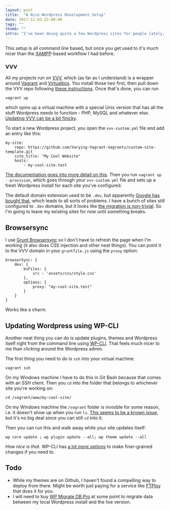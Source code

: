 ```yaml
---
layout: post
title:  "A Nice Wordpress Development Setup"
date: 2017-12-03 22:00:00
tags: ""
thumb: ""
intro: "I've been doing quite a few Wordpress sites for people lately, so I spent some time making sure I my development setup is still good to go. I'm mostly writing this for my own documentation, but maybe there's some useful bits in here for you, too."
---
```


This setup is all command line based, but once you get used to it's *much* nicer than the [XAMPP](https://www.apachefriends.org/index.html)-based workflow I had before.


### VVV

All my projects run on [VVV](https://varyingvagrantvagrants.org/), which (as far as I understand) is a wrapper around [Vagrant]() and [Virtualbox](). You install those two first, then pull down the VVV repo following [these instructions](https://varyingvagrantvagrants.org/docs/en-US/installation/). Once that's done, you can run

```
vagrant up
```

which spins up a virtual machine with a special Unix version that has all the stuff Wordpress needs to function - PHP, MySQL and whatever else. [Updating VVV can be a bit finicky](https://wpbeaches.com/update-varying-vagrant-vagrants-vvv/).

To start a new Wordpress project, you open the ``vvv-custom.yml`` file and add an entry like this:

```
my-site:
    repo: https://github.com/Varying-Vagrant-Vagrants/custom-site-template.git
    site_title: "My Cool Website"
    hosts:
        - my-cool-site.test
```

[The documentation goes into more detail on this](https://varyingvagrantvagrants.org/docs/en-US/adding-a-new-site/). Then you run ``vagrant up --provision``, which goes through your ``vvv-custom.yml`` file and sets up a fresh Wordpress install for each site you've configured. 

The default domain extension used to be ``.dev``, but apparently [Google has bought that](https://github.com/Varying-Vagrant-Vagrants/VVV/issues/583), which leads to all sorts of problems. I have a bunch of sites still configured to ``.dev`` domains, but it looks like [the migration is non-trivial](https://github.com/Varying-Vagrant-Vagrants/VVV/issues/583#issuecomment-332046448). So I'm going to leave my existing sites for now until something breaks.

## Browsersync

I use [Grunt Browsersync](https://browsersync.io/docs/grunt) so I don't have to refresh the page when I'm working (it also does CSS injection and other neat things). You can point it to the VVV domain in your ``gruntfile.js`` using the ``proxy`` option:

```
browserSync: {
    dev: {
        bsFiles: {
            src : 'assets/css/style.css'
        },
        options: {
            proxy: "my-cool-site.test"
        }
    }
}
```

Works like a charm.

## Updating Wordpress using WP-CLI

Another neat thing you can do is update plugins, themes and Wordpress itself right from the command line using [WP-CLI](http://wp-cli.org/). That feels much nicer to me than clicking around the Wordpress admin.

The first thing you need to do is ``ssh`` into your virtual machine:

```
vagrant ssh
```

On my Windows machine I have to do this in Git Bash because that comes with an SSH client. Then you ``cd`` into the folder that belongs to whichever site you're working on: 

```
cd /vagrant/www/my-cool-site/
```

On my Windows machine the ``/vagrant`` folder is invisible for some reason, i.e. it doesn't show up when you run ``ls``. [This seems to be a known issue](https://stackoverflow.com/questions/28999137/cannot-see-any-files-or-folders-inside-my-vagrant-root-folder-in-my-vm), but it's no big deal since you can still ``cd`` into it.

Then you can run this and walk away while your site updates itself:

```
wp core update ; wp plugin update --all; wp theme update --all
```

*How nice is that.* WP-CLI has [a lot more options](https://developer.wordpress.org/cli/commands/) to make finer-grained changes if you need to.

## Todo

- While my themes are on Github, I haven't found a compelling way to deploy from there. Might be worth just paying for a service like [FTPloy](https://ftploy.com/) that does it for you.
- I will need to buy [WP Migrate DB Pro](https://deliciousbrains.com/wp-migrate-db-pro/) at some point to migrate data between my local Wordpress install and the live version. 
